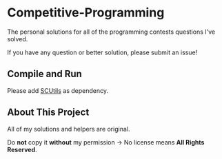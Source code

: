 # Competitive-Programming
The personal solutions for all of the programming contests questions I've solved.

If you have any question or better solution, please submit an issue!

## Compile and Run

Please add [SCUtils](https://github.com/ScottCTD/SCUtils) as dependency.

## About This Project

All of my solutions and helpers are original.

Do **not** copy it **without** my permission -> No license means **All Rights Reserved**.